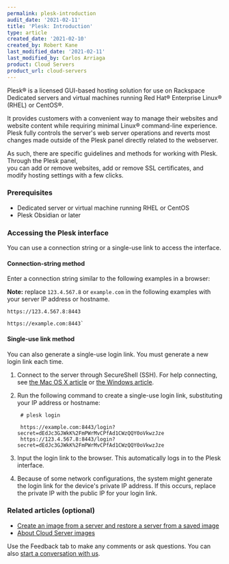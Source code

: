 ```yaml
---
permalink: plesk-introduction
audit_date: '2021-02-11'
title: 'Plesk: Introduction'
type: article
created_date: '2021-02-10'
created_by: Robert Kane
last_modified_date: '2021-02-11'
last_modified_by: Carlos Arriaga
product: Cloud Servers
product_url: cloud-servers
---
```


Plesk&reg; is a licensed GUI-based hosting solution for use on Rackspace Dedicated servers and virtual machines
running Red Hat&reg; Enterprise Linux&reg; (RHEL) or CentOS&reg;. 

It provides customers with a convenient way to manage their websites and website content while requiring minimal 
Linux&reg; command-line experience. Plesk fully controls the server's web server operations and reverts most changes made outside of 
the Plesk panel directly related to the webserver. 

As such, there are specific guidelines and methods for working with Plesk. Through the Plesk panel,  
you can add or remove websites, add or remove SSL certificates, and modify hosting settings with a few clicks.


### Prerequisites

   - Dedicated server or virtual machine running RHEL or CentOS
   - Plesk Obsidian or later

### Accessing the Plesk interface

You can use a connection string or a single-use link to access the interface.

#### Connection-string method

Enter a connection string similar to the following examples in a browser: 

**Note:** replace `123.4.567.8` or `example.com` in the following examples with your server IP address or hostname.

    https://123.4.567.8:8443

    https://example.com:8443`
    
#### Single-use link method

You can also generate a single-use login link. You must generate a new login link each time.

1. Connect to the server through SecureShell (SSH). For help connecting, see 
   [the Mac OS X article](https://docs.rackspace.com/support/how-to/connecting-to-linux-from-mac-os-x-by-using-terminal)
   or [the Windows article](https://docs.rackspace.com/support/how-to/connecting-to-linux-from-windows-by-using-putty).
2. Run the following command to create a single-use login link, substituting your IP address or hostname:

        # plesk login
        
        https://example.com:8443/login?secret=dEdJc3GJWkK%2FmPWrMvCPfAd1CWzQQY0oVkwzJze
        https://123.4.567.8:8443/login?secret=dEdJc3GJWkK%2FmPWrMvCPfAd1CWzQQY0oVkwzJze 

3. Input the login link to the browser. This automatically logs in to the Plesk interface.
4. Because of some network configurations, the system might generate the login link for the device's private IP address.
   If this occurs, replace the private IP with the public IP for your login link.

### Related articles (optional)

- [Create an image from a server and restore a server from a saved image](/how-to/create-an-image-from-a-server-and-restore-a-server-from-a-saved-image)
- [About Cloud Server images](/how-to/about-cloud-server-images)


Use the Feedback tab to make any comments or ask questions. You can also [start a conversation with us](https://www.rackspace.com/contact). 
